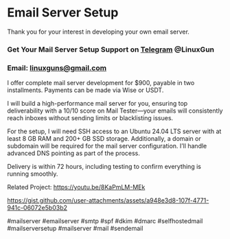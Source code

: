# Email Server Setup
Thank you for your interest in developing your own email server.

### Get Your Mail Server Setup Support on [Telegram](https://t.me/LinuxGun​) @LinuxGun

### Email: linuxguns@gmail.com

I offer complete mail server development for $900, payable in two installments. Payments can be made via Wise or USDT.

I will build a high-performance mail server for you, ensuring top deliverability with a 10/10 score on Mail Tester—your emails will consistently reach inboxes without sending limits or blacklisting issues.

For the setup, I will need SSH access to an Ubuntu 24.04 LTS server with at least 8 GB RAM and 200+ GB SSD storage. Additionally, a domain or subdomain will be required for the mail server configuration. I’ll handle advanced DNS pointing as part of the process.

Delivery is within 72 hours, including testing to confirm everything is running smoothly.

Related Project: https://youtu.be/8KaPmLM-MEk

https://gist.github.com/user-attachments/assets/a948e3d8-107f-4771-941c-06072e5b03b2


#mailserver #emailserver #smtp #spf #dkim #dmarc #selfhostedmail #mailserversetup #mailserver #mail #sendemail
